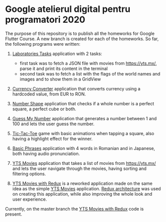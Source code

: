 # Google atelierul digital pentru programatori 2020

The purpose of this repository is to publish all the homeworks for Google Flutter Course. A new branch is created for each of the homeworks. So far, the following programs were written:

1. [Laboratories Tasks](https://github.com/TunsAdrian/Flutter-Google-Course/tree/laboratories-tasks) application with 2 tasks:
   - first task was to fetch a JSON file with movies from https://yts.mx/, parse it and print its content in the terminal
   - second task was to fetch a list with the flags of the world names and images and to show them in a GridView

2. [Currency Converter](https://github.com/TunsAdrian/Flutter-Google-Course/tree/Currency-Converter) application that converts currency using a hardcoded value, from EUR to RON.

3. [Number Shape](https://github.com/TunsAdrian/Flutter-Google-Course/tree/Number-Shape) application that checks if a whole number is a perfect square, a perfect cube or both.

4. [Guess My Number](https://github.com/TunsAdrian/Flutter-Google-Course/tree/Guess-My-Number) application that generates a number between 1 and 100 and lets the user guess the number.

5. [Tic-Tac-Toe](https://github.com/TunsAdrian/Flutter-Google-Course/tree/tic-tac-toe) game with basic animations when tapping a square, also having a highlight effect for the winner.

6. [Basic Phrases](https://github.com/TunsAdrian/Flutter-Google-Course/tree/Basic-Phrases) application with 4 words in Romanian and in Japanese, both having audio pronunciation.

7. [YTS Movies](https://github.com/TunsAdrian/Flutter-Google-Course/tree/YTS-Movies) application that takes a list of movies from https://yts.mx/ and lets the user navigate through the movies, having sorting and filtering options.

8. [YTS Movies with Redux](https://github.com/TunsAdrian/Flutter-Google-Course/tree/YTS-Movies-Redux) is a reworked application made on the same idea as the simple [YTS Movies](https://github.com/TunsAdrian/Flutter-Google-Course/tree/YTS-Movies) application. [Redux architecture](https://blog.novoda.com/introduction-to-redux-in-flutter/) was used on creating this application, while also improving the whole look and user experience.

Currently, on the master branch the [YTS Movies with Redux](https://github.com/TunsAdrian/Flutter-Google-Course/tree/YTS-Movies-Redux) code is present.
